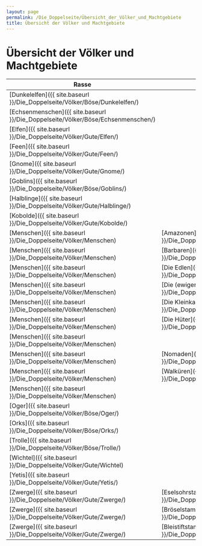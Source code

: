 ```yaml
---
layout: page
permalink: /Die_Doppelseite/Übersicht_der_Völker_und_Machtgebiete
title: Übersicht der Völker und Machtgebiete
---
```


# Übersicht der Völker und Machtgebiete

| **Rasse** | **Volk** | **Reich / Machtgebiet** | **Hauptstadt** |
| --------- | -------- | ----------------------- | -------------- |
| [Dunkelelfen]({{ site.baseurl }}/Die_Doppelseite/Völker/Böse/Dunkelelfen/) | | [Dar-Cor]({{ site.baseurl }}/Die_Doppelseite/Völker/Böse/Dunkelelfen/Dar-Cor) | [Dar-Cid / Verlorenen Minen]({{ site.baseurl }}/Die_Doppelseite/Völker/Böse/Dunkelelfen/Dar-Cid) |
| [Echsenmenschen]({{ site.baseurl }}/Die_Doppelseite/Völker/Böse/Echsenmenschen/) | | [Kraskia]({{ site.baseurl }}/Die_Doppelseite/Völker/Böse/Echsenmenschen/Kraskia) | [Karak]({{ site.baseurl }}/Die_Doppelseite/Völker/Böse/Echsenmenschen/Karak) |
| [Elfen]({{ site.baseurl }}/Die_Doppelseite/Völker/Gute/Elfen/) | | [Elbarion]({{ site.baseurl }}/Die_Doppelseite/Völker/Gute/Elfen/Elbarion) | [El-Cicadee]({{ site.baseurl }}/Die_Doppelseite/Völker/Gute/Elfen/Elfenstädte) |
| [Feen]({{ site.baseurl }}/Die_Doppelseite/Völker/Gute/Feen/) | | [Färaa]({{ site.baseurl }}/Die_Doppelseite/Völker/Gute/Feen/Färaa) | [Feyanor]({{ site.baseurl }}/Die_Doppelseite/Völker/Gute/Feen/Feyanor) |
| [Gnome]({{ site.baseurl }}/Die_Doppelseite/Völker/Gute/Gnome/) | | [Rhyllien]({{ site.baseurl }}/Die_Doppelseite/Völker/Gute/Gnome/Rhyllien) | [Zwei wandernde Hauptstädte]({{ site.baseurl }}/Die_Doppelseite/Völker/Gute/Gnome/Rhyllien) |
| [Goblins]({{ site.baseurl }}/Die_Doppelseite/Völker/Böse/Goblins/) | | [Schattenreich]({{ site.baseurl }}/Die_Doppelseite/Völker/Böse/Schattenreich/) | [Narr-Gohl]({{ site.baseurl }}/Die_Doppelseite/Völker/Böse/Goblins/Narrgohl) |
| [Halblinge]({{ site.baseurl }}/Die_Doppelseite/Völker/Gute/Halblinge/) | | [Idyllien]({{ site.baseurl }}/Die_Doppelseite/Völker/Gute/Halblinge/Idyllien) | [Frydia]({{ site.baseurl }}/Die_Doppelseite/Völker/Gute/Halblinge/Frydia) |
| [Kobolde]({{ site.baseurl }}/Die_Doppelseite/Völker/Gute/Kobolde/) | | [Atlantea]({{ site.baseurl }}/Die_Doppelseite/Völker/Gute/Kobolde/Atlantea) | [Atlantika]({{ site.baseurl }}/Die_Doppelseite/Völker/Gute/Kobolde/Atlantika) |
| [Menschen]({{ site.baseurl }}/Die_Doppelseite/Völker/Menschen) | [Amazonen]({{ site.baseurl }}/Die_Doppelseite/Völker/Menschen/Amazonen/) | [Amazonasien]({{ site.baseurl }}/Die_Doppelseite/Völker/Menschen/Amazonen/Amazonasien) | [Amazon]({{ site.baseurl }}/Die_Doppelseite/Völker/Menschen/Amazonen/Amazon) |
| [Menschen]({{ site.baseurl }}/Die_Doppelseite/Völker/Menschen) | [Barbaren]({{ site.baseurl }}/Die_Doppelseite/Völker/Menschen/Babarische_Union/Barbaren) | [Barbarische Union]({{ site.baseurl }}/Die_Doppelseite/Völker/Menschen/Babarische_Union/) | [Nonnebacken]({{ site.baseurl }}/Die_Doppelseite/Völker/Menschen/Babarische_Union/Nonnebacken) |
| [Menschen]({{ site.baseurl }}/Die_Doppelseite/Völker/Menschen) | [Die Edlen]({{ site.baseurl }}/Die_Doppelseite/Völker/Menschen/Die_Edlen/) | [Erstes Kaiserreich]({{ site.baseurl }}/Die_Doppelseite/Völker/Menschen/Die_Edlen/Erstes_Kaiserreich) | [Wichtigste Stadt]({{ site.baseurl }}/Die_Doppelseite/Völker/Menschen/Die_Edlen/Wichtigste_Stadt) |
| [Menschen]({{ site.baseurl }}/Die_Doppelseite/Völker/Menschen) | [Die (ewigen) Zweiten]({{ site.baseurl }}/Die_Doppelseite/Völker/Menschen/Die_ewigen_Zweiten/) | [Zweites Menschenreich]({{ site.baseurl }}/Die_Doppelseite/Völker/Menschen/Die_ewigen_Zweiten/Zweites_Menschenreich) | [Legendäre Stadt]({{ site.baseurl }}/Die_Doppelseite/Völker/Menschen/Die_ewigen_Zweiten/Legendäre_Stadt) |
| [Menschen]({{ site.baseurl }}/Die_Doppelseite/Völker/Menschen) | [Die Kleinkarierten]({{ site.baseurl }}/Die_Doppelseite/Völker/Menschen/Die_Kleinkarierten/) | [Kleinkari]({{ site.baseurl }}/Die_Doppelseite/Völker/Menschen/Die_Kleinkarierten/Kleinkari) | [Spitzendorf]({{ site.baseurl }}/Die_Doppelseite/Völker/Menschen/Die_Kleinkarierten/Spitzendorf) |
| [Menschen]({{ site.baseurl }}/Die_Doppelseite/Völker/Menschen) | [Die Hüter]({{ site.baseurl }}/Die_Doppelseite/Völker/Menschen/Die_Hüter/) | [Grenzreich]({{ site.baseurl }}/Die_Doppelseite/Völker/Menschen/Die_Hüter/Grenzreich) | [Kirnstein]({{ site.baseurl }}/Die_Doppelseite/Völker/Menschen/Die_Hüter/Kirnstein) |
| [Menschen]({{ site.baseurl }}/Die_Doppelseite/Völker/Menschen) | | [De-Murgon]({{ site.baseurl }}/Die_Doppelseite/Völker/Menschen/Demurgon/) | [Die Böse Festung]({{ site.baseurl }}/Die_Doppelseite/Völker/Menschen/Demurgon/Boesefestung) |
| [Menschen]({{ site.baseurl }}/Die_Doppelseite/Völker/Menschen) | [Nomaden]({{ site.baseurl }}/Die_Doppelseite/Völker/Menschen/Kuzduwüste/Nomaden) | [Kuzduwüste]({{ site.baseurl }}/Die_Doppelseite/Völker/Menschen/Kuzduwüste/) | [Roc Da Acucar]({{ site.baseurl }}/Die_Doppelseite/Völker/Menschen/Kuzduwüste/Roc_da_Acucar) |
| [Menschen]({{ site.baseurl }}/Die_Doppelseite/Völker/Menschen) | [Walküren]({{ site.baseurl }}/Die_Doppelseite/Völker/Menschen/Babarische_Union/Walküren) | [Barbarische Union]({{ site.baseurl }}/Die_Doppelseite/Völker/Menschen/Babarische_Union/) | [Wallheim]({{ site.baseurl }}/Die_Doppelseite/Völker/Menschen/Babarische_Union/Wallheim) |
| [Menschen]({{ site.baseurl }}/Die_Doppelseite/Völker/Menschen) | | [Wildlande]({{ site.baseurl }}/Die_Doppelseite/Völker/Menschen/Wildlande/) | [Kreuzstadt]({{ site.baseurl }}/Die_Doppelseite/Völker/Menschen/Wildlande/Kreuzstadt) |
| [Oger]({{ site.baseurl }}/Die_Doppelseite/Völker/Böse/Oger/) | | [Ogerkönigreiche]({{ site.baseurl }}/Die_Doppelseite/Völker/Böse/Oger/Ogersuempfe) | keine |
| [Orks]({{ site.baseurl }}/Die_Doppelseite/Völker/Böse/Orks/) | | [Schattenreich]({{ site.baseurl }}/Die_Doppelseite/Völker/Böse/Schattenreich/) | keine |
| [Trolle]({{ site.baseurl }}/Die_Doppelseite/Völker/Böse/Trolle/) | | [Trollberge]({{ site.baseurl }}/Die_Doppelseite/Völker/Böse/Trolle/Trollberge) | [Große Trollfestung]({{ site.baseurl }}/Die_Doppelseite/Völker/Böse/Trolle/Trollfestungen) |
| [Wichtel]({{ site.baseurl }}/Die_Doppelseite/Völker/Gute/Wichtel) | | | [Wichtelhausen]({{ site.baseurl }}/Die_Doppelseite/Völker/Gute/Wichtel/Wichtelhausen) |
| [Yetis]({{ site.baseurl }}/Die_Doppelseite/Völker/Gute/Yetis/) | | [Frosia]({{ site.baseurl }}/Die_Doppelseite/Völker/Gute/Yetis/Frosia) | [Froststadt]({{ site.baseurl }}/Die_Doppelseite/Völker/Gute/Yetis/Froststadt) |
| [Zwerge]({{ site.baseurl }}/Die_Doppelseite/Völker/Gute/Zwerge/) | [Eselsohrstamm]({{ site.baseurl }}/Die_Doppelseite/Völker/Gute/Zwerge/) | [Area 51]({{ site.baseurl }}/Die_Doppelseite/Völker/Gute/Zwerge/Area51) | [Eselshausen]({{ site.baseurl }}/Die_Doppelseite/Völker/Gute/Zwerge/Eselshausen) |
| [Zwerge]({{ site.baseurl }}/Die_Doppelseite/Völker/Gute/Zwerge/) | [Bröselstamm]({{ site.baseurl }}/Die_Doppelseite/Völker/Gute/Zwerge/) | [Bröselreich]({{ site.baseurl }}/Die_Doppelseite/Völker/Gute/Zwerge/Bröselreich) | [Brotzk]({{ site.baseurl }}/Die_Doppelseite/Völker/Gute/Zwerge/Brotzk) |
| [Zwerge]({{ site.baseurl }}/Die_Doppelseite/Völker/Gute/Zwerge/) | [Bleistiftstamm]({{ site.baseurl }}/Die_Doppelseite/Völker/Gute/Zwerge/) | [Kazhdum]({{ site.baseurl }}/Die_Doppelseite/Völker/Gute/Zwerge/Kazhdum) | [Bleistiftminen]({{ site.baseurl }}/Die_Doppelseite/Völker/Gute/Zwerge/Bleistiftminen) |
